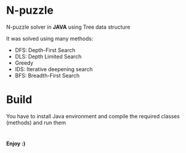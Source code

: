 # N-puzzle
N-puzzle solver in **JAVA** using Tree data structure

It was solved using many methods:
- DFS: Depth-First Search
- DLS: Depth Limited Search
- Greedy
- IDS: Iterative deepening search
- BFS: Breadth-First Search

# Build

You have to install Java environment and compile the required classes (methods) and run them
#
**Enjoy :)**
